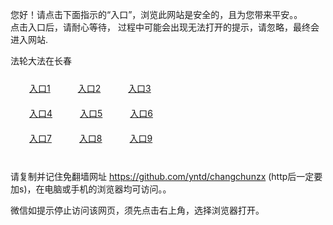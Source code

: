 您好！请点击下面指示的“入口”，浏览此网站是安全的，且为您带来平安。。 <br/>
点击入口后，请耐心等待， 过程中可能会出现无法打开的提示，请忽略，最终会进入网站. </br>

法轮大法在长春<br/>
<div style="padding:10px"><a style="margin:20px" target="_blank" href="https://d1uypbjdutdis0.cloudfront.net/2Qpsp?drubpr" id="ccLink1" rel="nofollow">入口1</a> <a target="_blank" style="margin:20px" href="https://d3g6d1fd8rgkge.cloudfront.net/2Qpsp?ppqqvl" id="ccLink2" rel="nofollow">入口2</a> <a style="margin:20px" target="_blank" href="https://d3us99ukihjbcn.cloudfront.net/2Qpsp?uxfoa" id="ccLink3" rel="nofollow">入口3</a></div>

<div style="padding:10px" ><a style="margin:20px" target="_blank" href="https://d1uypbjdutdis0.cloudfront.net/2Qpsp?drubpr" id="ccLink4" rel="nofollow">入口4</a> <a style="margin:20px" href="https://d3g6d1fd8rgkge.cloudfront.net/2Qpsp?ppqqvl" target="_blank" id="ccLink5" rel="nofollow">入口5</a> <a style="margin:20px" href="https://d3us99ukihjbcn.cloudfront.net/2Qpsp?uxfoa" target="_blank" id="ccLink6" rel="nofollow">入口6</a></div>

<div style="padding:10px"><a style="margin:20px" target="_blank" href="https://d1uypbjdutdis0.cloudfront.net/2Qpsp?drubpr" id="ccLink7" rel="nofollow">入口7</a> <a style="margin:20px" href="https://d3g6d1fd8rgkge.cloudfront.net/2Qpsp?ppqqvl" target="_blank" id="ccLink8" rel="nofollow">入口8</a> <a style="margin:20px" target="_blank" href="https://d3us99ukihjbcn.cloudfront.net/2Qpsp?uxfoa" id="ccLink9" rel="nofollow">入口9</a></div>

<br/>



请复制并记住免翻墙网址 https://github.com/yntd/changchunzx (http后一定要加s)，在电脑或手机的浏览器均可访问。。<br/>

微信如提示停止访问该网页，须先点击右上角，选择浏览器打开。

